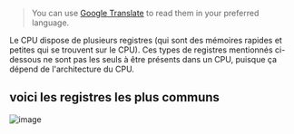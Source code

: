 
> You can use [Google Translate](https://translate.google.com/) to read them in your preferred language.

Le CPU dispose de plusieurs registres (qui sont des mémoires rapides et petites qui se trouvent sur le CPU).
Ces types de registres mentionnés ci-dessous ne sont pas les seuls à être présents dans un CPU, puisque ça dépend de l'architecture du CPU.
## voici les registres les plus communs
![image](https://github.com/user-attachments/assets/bfb2cca7-b15a-424c-8af9-26f4d653477a)
